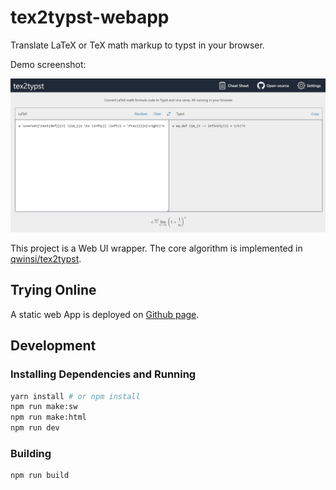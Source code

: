 # tex2typst-webapp

Translate LaTeX or TeX math markup to typst in your browser.

Demo screenshot:

![Screenshot](./screenshot.png)

This project is a Web UI wrapper. The core algorithm is implemented in [qwinsi/tex2typst](https://github.com/qwinsi/tex2typst).

## Trying Online

A static web App is deployed on [Github page](https://qwinsi.github.io/tex2typst-webapp/).

## Development

### Installing Dependencies and Running

```sh
yarn install # or npm install
npm run make:sw
npm run make:html
npm run dev
```

### Building

```sh
npm run build
```
